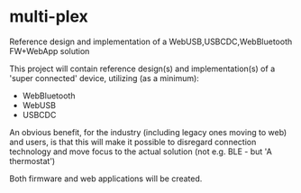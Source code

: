# multi-plex
Reference design and implementation of a WebUSB,USBCDC,WebBluetooth FW+WebApp solution

This project will contain reference design(s) and implementation(s) of a 'super connected' device, utilizing (as a minimum):

* WebBluetooth
* WebUSB
* USBCDC

An obvious benefit, for the industry (including legacy ones moving to web) and users, is that
this will make it possible to disregard connection technology and move focus to the actual solution (not e.g. BLE - but 'A thermostat')

Both firmware and web applications will be created.
